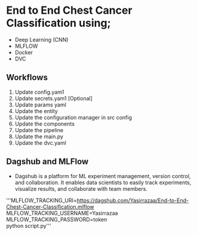 # End to End Chest Cancer Classification using;
- Deep Learning (CNN)
- MLFLOW
- Docker 
- DVC

## Workflows
 1. Update config.yam1
 2. Update secrets.yam1 [Optional]
 3. Update params yaml
 4. Update the entity
 5. Update the configuration manager in src config
 6. Update the components
 7. Update the pipeline
 8. Update the main.py
 9. Update the dvc.yaml


## Dagshub and MLFlow
- Dagshub is a platform for ML experiment management, version control, and collaboration. It enables data scientists to easily track experiments, visualize results, and collaborate with team members.

'''MLFLOW_TRACKING_URI=https://dagshub.com/Yasirrazaa/End-to-End-Chest-Cancer-Classification.mlflow \
MLFLOW_TRACKING_USERNAME=Yasirrazaa \
MLFLOW_TRACKING_PASSWORD=token \
python script.py'''
